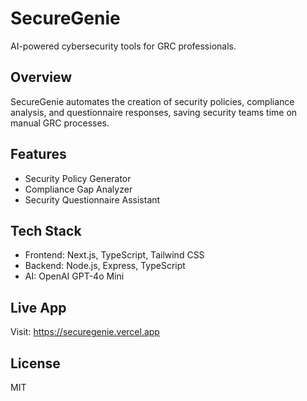 # SecureGenie

AI-powered cybersecurity tools for GRC professionals.

## Overview

SecureGenie automates the creation of security policies, compliance analysis, and questionnaire responses, saving security teams time on manual GRC processes.

## Features

- Security Policy Generator
- Compliance Gap Analyzer  
- Security Questionnaire Assistant

## Tech Stack

- Frontend: Next.js, TypeScript, Tailwind CSS
- Backend: Node.js, Express, TypeScript
- AI: OpenAI GPT-4o Mini

## Live App

Visit: https://securegenie.vercel.app

## License

MIT